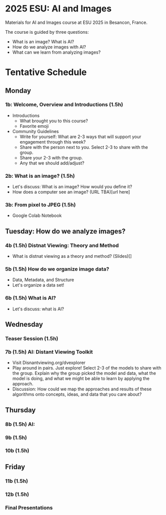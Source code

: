 # 2025 ESU: AI and Images
Materials for AI and Images course at ESU 2025 in Besancon, France. 

The course is guided by three questions:

-  What is an image? What is AI?
-  How do we analyze images with AI?
-  What can we learn from analyzing images?

# Tentative Schedule

## Monday 

### 1b: Welcome, Overview and Introductions (1.5h)
- Introductions
    - What brought you to this course?
    - Favorite emoji
- Community Guidelines
  - Write for yourself: What are 2-3 ways that will support your engagement through this week?
  -  Share with the person next to you. Select 2-3 to share with the group.
  - Share your 2-3 with the group.
  - Any that we should add/adjust?

### 2b: What is an image?  (1.5h)
  - Let's discuss: What is an image? How would you define it?
  - How does a computer see an image? (URL TBA)[url here]

### 3b: From pixel to JPEG (1.5h)
  - Google Colab Notebook 


## Tuesday: How do we analyze images? 

### 4b (1.5h) Distnat Viewing: Theory and Method
  - What is distnat viewing as a theory and method? (Slides)[]

### 5b (1.5h) How do we organize image data?
  - Data, Metadata, and Structure
  - Let's organize a data set! 

### 6b (1.5h)  What is AI?
- Let's discuss: what is AI?

## Wednesday

### Teaser Session (1.5h)

### 7b (1.5h) AI: Distant Viewing Toolkit
  - Visit Disnantviewing.org/dvexplorer
  - Play around in pairs. Just explore! Select 2-3 of the models to share with the group. Explain why the group picked the model and data, what the model is doing, and what we might be able to learn by applying the approach. 
  - Discussion: How could we map the approaches and results of these algorithms onto concepts, ideas, and data that you care about? 

## Thursday 

### 8b (1.5h) AI: 

### 9b (1.5h)

### 10b (1.5h)

## Friday

### 11b (1.5h)

### 12b (1.5h)

### Final Presentations 




     

